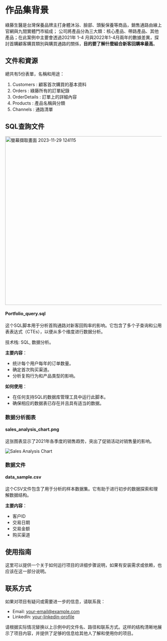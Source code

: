 # 作品集背景

綠藤生醫是台灣保養品牌主打身體沐浴、臉部、頭髮保養等商品，銷售通路由線上官網與九間實體門市組成；
公司將產品分為三大類：核心產品、帶路產品、其他產品；在此案例中主要會透過2021年 1-4 月與2022年1-4月兩年的數據差異，探討首購顧客購買類別與購買通路的關係，**目的要了解什麼組合新客回購率最高**。


## 文件和資源

總共有5份表單，名稱和用途：
1. Customers : 顧客首次購買的基本資料
2. Orders : 綠藤所有的訂單紀錄
3. OrderDetails : 訂單上的詳細內容
4. Products : 產品名稱與分類
5. Channels : 通路清單

## SQL查詢文件

<img width="542" alt="螢幕擷取畫面 2023-11-29 124115" src="https://github.com/Woody5511/Woody/assets/134402371/a08744bf-b2b6-4cdd-84b6-be017bb194c0">


#### Portfolio_query.sql
这个SQL脚本用于分析首购通路对新客回购率的影响。它包含了多个子查询和公用表表达式（CTEs），以便从多个维度进行数据分析。

技术栈: SQL, 数据分析。

**主要内容**：
- 统计每个用户每年的订单数量。
- 确定首次购买渠道。
- 分析复购行为和产品类型的影响。

**如何使用**：
- 在任何支持SQL的数据库管理工具中运行此脚本。
- 确保相应的数据表已存在并且具有适当的数据。

### 数据分析图表

#### sales_analysis_chart.png
这张图表显示了2021年各季度的销售趋势，突出了促销活动对销售量的影响。

![Sales Analysis Chart](path/to/sales_analysis_chart.png)

### 数据文件

#### data_sample.csv
这个CSV文件包含了用于分析的样本数据集。它有助于进行初步的数据探索和理解数据结构。

**主要内容**：
- 客户ID
- 交易日期
- 交易金额
- 购买渠道

## 使用指南

这里可以提供一个关于如何运行项目的详细步骤说明，如果有安装需求或依赖，也应该在这一部分说明。

## 联系方式

如果对项目有疑问或需要进一步的信息，请联系我：
- Email: [your-email@example.com](mailto:your-email@example.com)
- LinkedIn: [your-linkedin-profile](your-linkedin-url)

请根据实际情况替换以上示例中的文件名、路径和联系方式。这样的结构清晰地展示了项目内容，并提供了足够的信息给其他人了解和使用你的项目。

